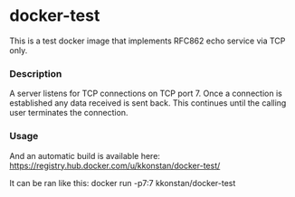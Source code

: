docker-test
===========

This is a test docker image that implements RFC862 echo service via TCP only.

### Description

A server listens for TCP connections on TCP port 7.  Once a connection is established any data received is sent back.  This continues until the calling user terminates the connection.


### Usage

And an automatic build is available here:
    https://registry.hub.docker.com/u/kkonstan/docker-test/

It can be ran like this:
    docker run -p7:7 kkonstan/docker-test

